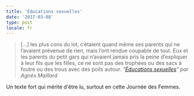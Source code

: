 ```yaml
---
title: 'Éducations sexuelles'
date: '2017-03-08'
type: post
locale: fr
---
```


> [...] les plus cons du lot, c’étaient quand même ses parents qui ne l’avaient prévenue de rien, mais l’ont rendue coupable de tout. Eux et les parents du petit gars qui n’avaient jamais pris la peine d’expliquer à leur fils que les filles, ce ne sont pas des trophées ou des sacs à foutre ou des trous avec des poils autour.
> <cite>"[Éducations sexuelles](http://blog.monolecte.fr/post/2016/11/29/educations-sexuelles)" par Agnès Maillard</cite>

Un texte fort qui mérite d'être lu, surtout en cette Journée des Femmes.
